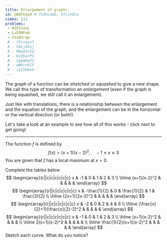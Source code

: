 ```yaml
---
title: Enlargement of graphs
id: UWQFbkpH # TCOhcoGD, hTcJsOCw
vimeo: 111
problems:
 - W283ieuL
 - Lu59NFwH
 - YVa8Vrqw
 # - tFvseyul
 # - FALj4hsj
 # - M0wAYvId
 # - KzZburPC
 # - Sg6WHqfS
 # - wWUvrKIF
 # - ryCVDAoX
---
```


The graph of a function can be *stretched* or *squashed* to give a new shape. We call this type of transformation an *enlargement* (even if the graph is being squashed, we still call it an enlargement).

Just like with translations, there is a relationship between the enlargement and the equation of the graph, and the enlargement can be in the horizontal or the vertical direction (or both!).

Let's take a look at an example to see how all of this works - click next to get going!

---

The function $f$ is defined by
$$
f(x) = (x+1)(x-2)^2, \quad -1 \leq x \leq 3
$$
You are given that $f$ has a local maximum at $x = 0.$

Complete the tables below
$$
\begin{array}{r||c|c|c|c|c|c}
x & -1 & 0 & 1 & 2 & 3 \\ \hline
(x+1)(x-2)^2 & & & & &
\end{array}
$$
$$
\begin{array}{r||c|c|c|c|c|c}
x & -\frac{1}{2} & 0 & \frac{1}{2} & 1 & \frac{3}{2} \\ \hline
(2x+1)(2x-2)^2 & & & & &
\end{array}
$$
$$
\begin{array}{r||c|c|c|c|c|c}
x & -2 & 0 & 2 & 4 & 6 \\ \hline
(\frac{x}{2}+1)(\frac{x}{2}-2)^2 & & & & &
\end{array}
$$
$$
\begin{array}{r||c|c|c|c|c|c}
x & -1 & 0 & 1 & 2 & 3 \\ \hline
(x+1)(x-2)^2 & & & & \\ \hline
2(x+1)(x-2)^2 & & & & & \\ \hline
\frac{1}{2}(x+1)(x-2)^2 & & & & &
\end{array}
$$
Sketch each curve. What do you notice?
